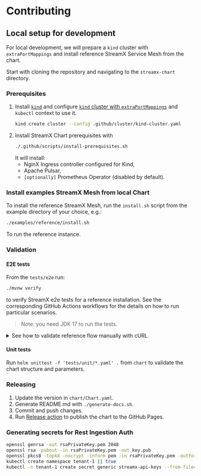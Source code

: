 # Contributing

## Local setup for development
For local development, we will prepare a `kind` cluster with `extraPortMappings` and install reference StreamX Service Mesh from the chart.

Start with cloning the repository and navigating to the `streamx-chart` directory.

### Prerequisites
1. Install [`kind`](https://kind.sigs.k8s.io/docs/user/quick-start/#installation) and configure [`kind` cluster with `extraPortMappings`](https://kind.sigs.k8s.io/docs/user/ingress/#create-cluster) and `kubectl` context to use it.
   ```bash
   kind create cluster --config .github/cluster/kind-cluster.yaml
   ```
2. Install StreamX Chart prerequisites with
   ```bash
   ./.github/scripts/install-prerequisites.sh
   ```
   It will install:
   - NginX Ingress controller configured for Kind,
   - Apache Pulsar,
   - `[optionally]` Prometheus Operator (disabled by default).

### Install examples StreamX Mesh from local Chart

To install the reference StreamX Mesh, run the `install.sh` script from the example directory of your choice, e.g.:

```bash
./examples/reference/install.sh
```

To run the reference instance.

### Validation

#### E2E tests

From the `tests/e2e` run:
```bash
./mvnw verify
```
to verify StreamX e2e tests for a reference installation. See the corresponding GitHub Actions workflows for the details on how to run particular scenarios.

> Note: you need JDK 17 to run the tests.

<details>
<summary>See how to validate reference flow manually with cURL</summary>
<p>

Browse available schemas in Ingestion Service by calling:
```bash
curl -X 'GET' \
  'http://reference-api.127.0.0.1.nip.io/publications/v1/schema' \
  -H 'accept: */*'
```

It should return an array of available publication types.

Run the command below to publish a new page:

```bash
curl -X 'PUT' \
  'http://reference-api.127.0.0.1.nip.io/publications/v1/pages/test.html' \
  -H 'accept: */*' \
  -H 'Content-Type: application/json' \
  -d '{
  "content": {"bytes": "<h1>Hello StreamX!</h1>"}
}'
```

Open in the browser [reference.127.0.0.1.nip.io/test.html](http://reference.127.0.0.1.nip.io/test.html).
</p>
</details>

#### Unit tests

Run `helm unittest -f 'tests/unit/*.yaml' .` from `chart` to validate the chart structure and parameters.

### Releasing

1. Update the version in `chart/Chart.yaml`.
2. Generate README.md with `./generate-docs.sh`.
3. Commit and push changes.
4. Run [Release action](https://github.com/streamx-dev/streamx-chart/actions/workflows/release-publish-chart.yaml) to publish the chart to the GitHub Pages.

### Generating secrets for Rest Ingestion Auth

```bash
openssl genrsa -out rsaPrivateKey.pem 2048
openssl rsa -pubout -in rsaPrivateKey.pem -out key.pub
openssl pkcs8 -topk8 -nocrypt -inform pem -in rsaPrivateKey.pem -outform pem -out key.pem
kubectl create namespace tenant-1 || true
kubectl -n tenant-1 create secret generic streamx-api-keys --from-file=./key.pem --from-file=./key.pub
```
